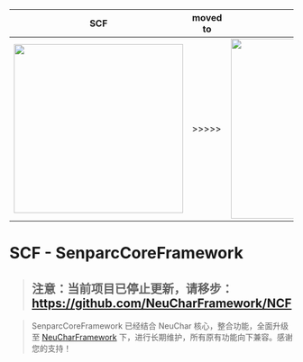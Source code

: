 |  SCF    |  moved to    | NCF    
|-------|-------|---------
|<img src="https://weixin.senparc.com/images/SCF/logo.png" width="300" /> | >>>>> | <img src="https://weixin.senparc.com/images/NCF/logo.png" width="320" />


# SCF - SenparcCoreFramework


> ## 注意：当前项目已停止更新，请移步：https://github.com/NeuCharFramework/NCF

> SenparcCoreFramework 已经结合 NeuChar 核心，整合功能，全面升级至 [NeuCharFramework](https://github.com/NeuCharFramework/NCF) 下，进行长期维护，所有原有功能向下兼容。感谢您的支持！
